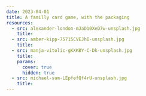 ```yaml
---
date: 2023-04-01
title: A familly card game, with the packaging
resources:
  - src: alexander-london-mJaD10XeD7w-unsplash.jpg
    title: 
  - src: amber-kipp-75715CVEJhI-unsplash.jpg
    title: 
  - src: manja-vitolic-gKXKBY-C-Dk-unsplash.jpg
    title: 
    params:
      cover: true
      hidden: true
  - src: michael-sum-LEpfefQf4rU-unsplash.jpg
    title: 
---
```

